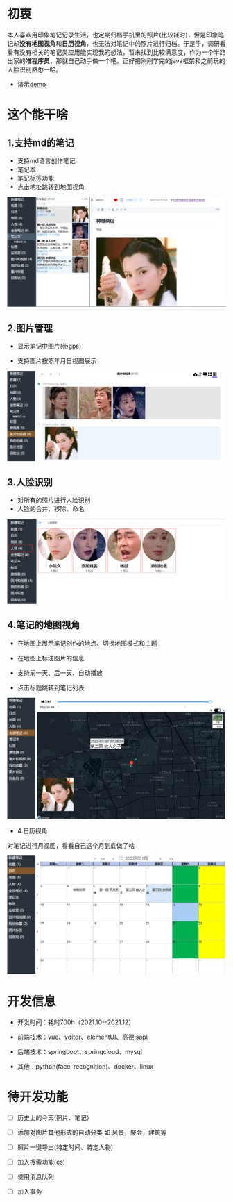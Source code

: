 # 初衷

​      本人喜欢用印象笔记记录生活，也定期归档手机里的照片(比较耗时)，但是印象笔记却**没有地图视角**和**日历视角**，也无法对笔记中的照片进行归档。于是乎，调研看看有没有相关的笔记类应用能实现我的想法，暂未找到比较满意度，作为一个半路出家的**准程序员**，那就自己动手做一个吧。正好把刚刚学完的java框架和之前玩的人脸识别熟悉一哈。

- [演示demo](http://lpgogo.top/)

# 这个能干啥

## 1.支持md的笔记

- 支持md语言创作笔记
- 笔记本
- 笔记标签功能
- 点击地址跳转到地图视角

![](README/image-20220106231015571.png)

## 2.图片管理 

- 显示笔记中图片(带gps)

- 支持图片按照年月日视图展示

![](README/image-20220106231154456.png)

## 3.人脸识别

- 对所有的照片进行人脸识别
- 人脸的合并、移除、命名

![image-20220107221222506](README/image-20220107221222506.png)

## 4.笔记的地图视角

- 在地图上展示笔记创作的地点、切换地图模式和主题
- 在地图上标注图片的信息

- 支持前一天、后一天、自动播放
- 点击标题跳转到笔记列表

![image-20220107221010092](README/image-20220107221010092.png)

- 4.日历视角

对笔记进行月视图，看看自己这个月到底做了啥

![image-20220107222932515](README/image-20220107222932515.png)

#  开发信息

- 开发时间：耗时700h（2021.10--2021.12）

- 前端技术：vue、[vditor](https://b3log.org/vditor/demo/index.html?utm_source=ld246.com)、elementUI、[高德jsapi](https://lbs.amap.com/api/jsapi-v2/summary/)

- 后端技术：springboot、springcloud、mysql
- 其他：python(face_recognition)、docker、linux



# 待开发功能

- [ ] 历史上的今天(照片、笔记）
- [ ] 添加对图片其他形式的自动分类  如 风景，聚会，建筑等
- [ ] 照片一键导出(特定时间、特定人物)
- [ ] 加入搜索功能(es)
- [ ] 使用消息队列
- [ ] 加入事务

